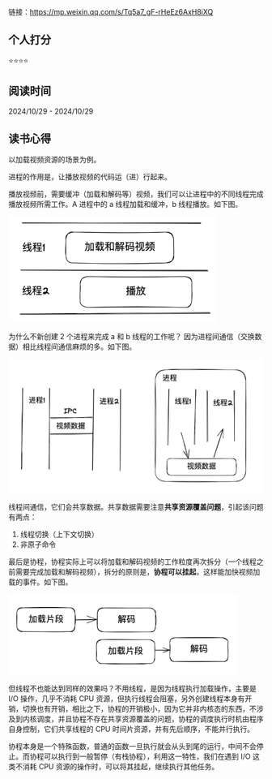 链接：https://mp.weixin.qq.com/s/Tq5a7_gF-rHeEz6AxH8iXQ

## 个人打分
⭐️⭐️⭐️⭐️

## 阅读时间
2024/10/29 - 2024/10/29

## 读书心得
以加载视频资源的场景为例。

进程的作用是，让播放视频的代码运（进）行起来。

播放视频前，需要缓冲（加载和解码等）视频，我们可以让进程中的不同线程完成播放视频所需工作。A 进程中的 a 线程加载和缓冲，b 线程播放。如下图。

![alt text](image.png)

为什么不新创建 2 个进程来完成 a 和 b 线程的工作呢？
因为进程间通信（交换数据）相比线程间通信麻烦的多。如下图。

![alt text](image-1.png)

线程间通信，它们会共享数据。共享数据需要注意**共享资源覆盖问题**，引起该问题有两点：
1. 线程切换（上下文切换）
2. 非原子命令

最后是协程，协程实际上可以将加载和解码视频的工作粒度再次拆分（一个线程之前需要完成加载和解码视频），拆分的原则是，**协程可以挂起**，这样能加快视频加载的事件。如下图。

![alt text](image-2.png)

但线程不也能达到同样的效果吗？不用线程，是因为线程执行加载操作，主要是 I/O 操作，几乎不消耗 CPU 资源，但执行线程会阻塞，另外创建线程本身有开销，切换也有开销，相比之下，协程的开销极小，因为它并非内核态的东西，不涉及到内核调度，并且协程不存在共享资源覆盖的问题，协程的调度执行时机由程序自身控制，它们共享线程的 CPU 时间片资源，并有先后顺序，不能并行执行。

协程本身是一个特殊函数，普通的函数一旦执行就会从头到尾的运行，中间不会停止。而协程可以执行到一般暂停（有栈协程），利用这一特性，我们在遇到 I/O 这类不消耗 CPU 资源的操作时，可以将其挂起，继续执行其他任务。